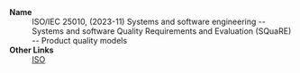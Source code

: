 
<dl>
	<dt><strong>Name</strong></dt>
	<dd>ISO/IEC 25010, (2023-11) Systems and software engineering -- Systems and software Quality Requirements and Evaluation (SQuaRE) -- Product quality models</dd>
	<dt><strong>Other Links</strong></dt>
	<dd><a href="https://www.iso.org/standard/78176.html">ISO</a></dd>
</dl>